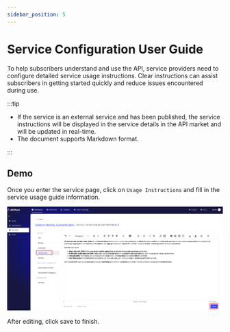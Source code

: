 ```yaml
---
sidebar_position: 5
---
```


# Service Configuration User Guide

To help subscribers understand and use the API, service providers need to configure detailed service usage instructions. Clear instructions can assist subscribers in getting started quickly and reduce issues encountered during use.

:::tip

* If the service is an external service and has been published, the service instructions will be displayed in the service details in the API market and will be updated in real-time.
* The document supports Markdown format.

:::

## Demo

Once you enter the service page, click on `Usage Instructions` and fill in the service usage guide information.

![](images/2024-09-08/f39ac625a59988c64e9deb15bcf6d2f2b92d0053febcee17b5fc9ed88ed81973.png)  

After editing, click save to finish.